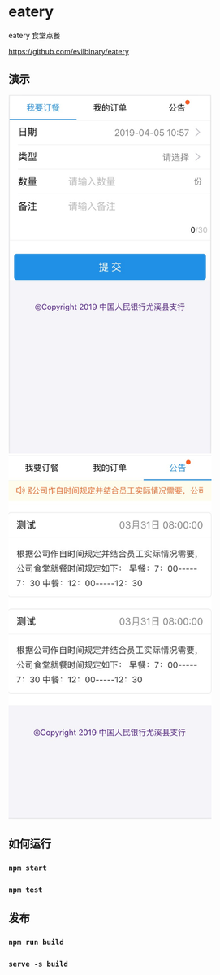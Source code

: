 # eatery

eatery 食堂点餐

https://github.com/evilbinary/eatery

## 演示

<img src="https://raw.githubusercontent.com/evilbinary/eatery/master/data/demo1.png" width="400px" />
<img src="https://raw.githubusercontent.com/evilbinary/eatery/master/data/demo2.png" width="400px" />

## 如何运行


### `npm start`


### `npm test`


## 发布

### `npm run build`

### `serve -s build `

